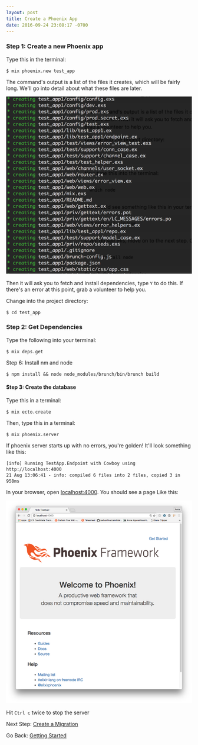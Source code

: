 ```yaml
---
layout: post
title: Create a Phoenix App
date: 2016-09-24 23:08:17 -0700
---
```


### Step 1: Create a new Phoenix app
Type this in the terminal:

```
$ mix phoenix.new test_app
```


The command's output is a list of the files it creates, which will be fairly long. We'll go into detail about what these files are later.

![phoenix app output](/assets/phoenix-new-app-output.png)


Then it will ask you to fetch and install dependencies, type `Y` to do this. If there's an error at this point, grab a volunteer to help you.

Change into the project directory:

```
$ cd test_app
```


### Step 2: Get Dependencies

Type the following into your terminal:

```
$ mix deps.get
```

Step 6: Install nm and node

```
$ npm install && node node_modules/brunch/bin/brunch build
```

#### Step 3: Create the database

Type this in a terminal:

```
$ mix ecto.create
```

Then, type this in a terminal:
```
$ mix phoenix.server
```

If phoenix server starts up with no errors, you're golden! It'll look something like this:

```
[info] Running TestApp.Endpoint with Cowboy using http://localhost:4000
21 Aug 13:06:41 - info: compiled 6 files into 2 files, copied 3 in 958ms
```

In your browser, open [localhost:4000](http://localhost:4000). You should see a page Like this:

![](/assets/welcome-to-phoenix.png)


Hit `Ctrl c` twice to stop the server


Next Step: [Create a Migration](04-create-a-migration.html)

Go Back: [Getting Started](02-getting-started.html)


